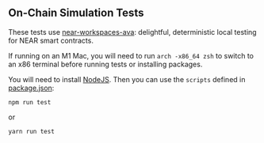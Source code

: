 ## On-Chain Simulation Tests

These tests use [near-workspaces-ava](https://github.com/near/workspaces-js/tree/main/packages/ava): delightful, deterministic local testing for NEAR smart contracts.

If running on an M1 Mac, you will need to run `arch -x86_64 zsh` to switch to an x86 terminal before running tests or installing packages.

You will need to install [NodeJS](https://nodejs.dev/). Then you can use the `scripts` defined in [package.json](./package.json):
```commandLine
npm run test
```
or 
```commandLine
yarn run test
```